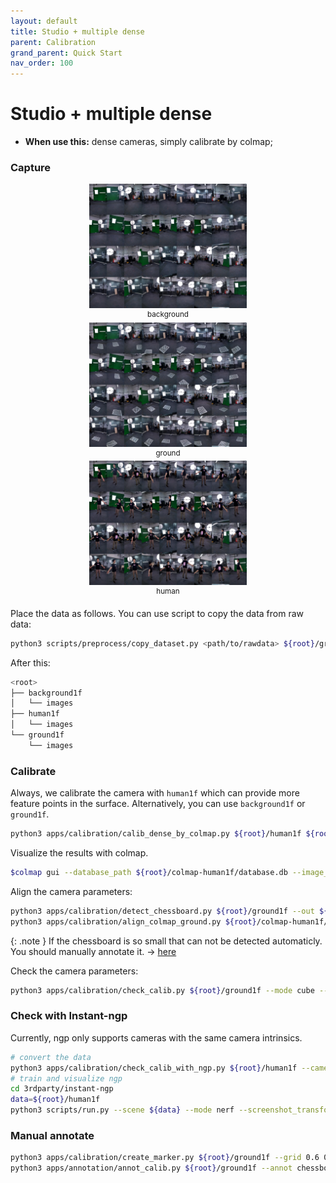 ```yaml
---
layout: default
title: Studio + multiple dense
parent: Calibration
grand_parent: Quick Start
nav_order: 100
---
```


# Studio + multiple dense

- **When use this:** dense cameras, simply calibrate by colmap;

### Capture

<div align="center">
    <img src="assets/studio-dense-bacground1f.jpg" width="50%">
    <br>
    <sup>background</sup>
    <br>
    <img src="assets/studio-dense-ground1f.jpg" width="50%">
    <br>
    <sup>ground</sup>
    <br>
    <img src="assets/studio-dense-human1f.jpg" width="50%">
    <br>
    <sup>human</sup>
</div>

Place the data as follows. You can use script to copy the data from raw data:

```bash
python3 scripts/preprocess/copy_dataset.py <path/to/rawdata> ${root}/ground1f --start 0 --end 1
```

After this:

```bash
<root>
├── background1f
│   └── images
├── human1f
│   └── images
└── ground1f
    └── images
```

### Calibrate

Always, we calibrate the camera with `human1f` which can provide more feature points in the surface. Alternatively, you can use `background1f` or `ground1f`.

```bash
python3 apps/calibration/calib_dense_by_colmap.py ${root}/human1f ${root}/colmap-human1f --share_camera --colmap ${colmap}
```

Visualize the results with colmap.

```bash
$colmap gui --database_path ${root}/colmap-human1f/database.db --image_path ${root}/colmap-human1f/images --import_path ${root}/colmap-human1f/sparse/0
```

Align the camera parameters:

```bash
python3 apps/calibration/detect_chessboard.py ${root}/ground1f --out ${root}/ground1f/output --pattern 11,8 --grid 0.06
python3 apps/calibration/align_colmap_ground.py ${root}/colmap-human1f/sparse/0 ${root}/colmap-align --plane_by_chessboard ${root}/ground1f
```

{: .note }
If the chessboard is so small that can not be detected automaticly. You should manually annotate it. -> [here](#manual-annotate)

Check the camera parameters:

```bash
python3 apps/calibration/check_calib.py ${root}/ground1f --mode cube --out ${root}/colmap-align --show
```

### Check with Instant-ngp

Currently, ngp only supports cameras with the same camera intrinsics.

```bash
# convert the data
python3 apps/calibration/check_calib_with_ngp.py ${root}/human1f --camera ${root}/colmap-align --out ${root}/ngp-human1f --aabb 4
# train and visualize ngp
cd 3rdparty/instant-ngp
data=${root}/human1f
python3 scripts/run.py --scene ${data} --mode nerf --screenshot_transforms ${data}/transforms_novel.json --n_steps 100000 --width 1080 --height 1920 --screenshot_dir ${data}/output --save_snapshot ${data}/ckpt.msgpack
```

### Manual annotate

```bash
python3 apps/calibration/create_marker.py ${root}/ground1f --grid 0.6 0.42 --corner --overwrite
python3 apps/annotation/annot_calib.py ${root}/ground1f --annot chessboard --mode chessboard --pattern 2,2
```
